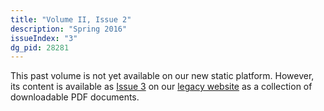 ```yaml
---
title: "Volume II, Issue 2"
description: "Spring 2016"
issueIndex: "3"
dg_pid: 28281
---
```

This past volume is not yet available on our new static platform. However, its content is available as [Issue 3](https://rootstalk-archive.grinnell.edu/issue/3) on our [legacy website](https://rootstalk-archive.grinnell.edu) as a collection of downloadable PDF documents.
